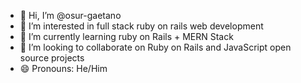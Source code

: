 - 👋 Hi, I’m @osur-gaetano
- 👀 I’m interested in full stack ruby on rails web development
- 🌱 I’m currently learning ruby on Rails + MERN Stack
- 💞️ I’m looking to collaborate on Ruby on Rails and JavaScript open source projects 
- 😄 Pronouns: He/Him

<!---
osur-gaetano/osur-gaetano is a ✨ special ✨ repository because its `README.md` (this file) appears on your GitHub profile.
You can click the Preview link to take a look at your changes.
--->

